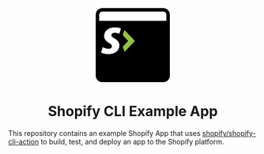 <div align="center">
  <img src="assets/logo.png" width="150"/>
  <h1>Shopify CLI Example App</h1>
</div>

This repository contains an example Shopify App that uses [shopify/shopify-cli-action](https://github.com/Shopify/shopify-cli-action) to build, test, and deploy an app to the Shopify platform.
